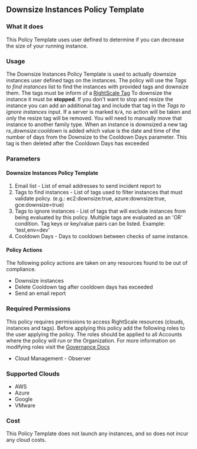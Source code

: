 ## Downsize Instances Policy Template

### What it does

This Policy Template uses user defined to determine if you can decrease the size of your running instance.  

### Usage

The Downsize Instances Policy Template is used to actually downsize instances user defined tags on the instances.  The policy will use the *Tags to find instances* list to find the instances with provided tags and downsize them.  The tags must be inform of a [RightScale Tag](https://docs.rightscale.com/cm/ref/list_of_rightscale_tags.html#overview)
To downsize the instance it must be **stopped**.  If you don't want to stop and resize the instance you can add an additional tag and include that tag in the *Tags to ignore instances* input.
If a server is marked `N/A`, no action will be taken and only the resize tag will be removed. You will need to manually move that instance to another family type.
When an instance is downsized a new tag *rs_downsize:cooldown* is added which value is the date and time of the number of days from the Downsize to the Cooldown Days parameter.  This tag is then deleted after the Cooldown Days has exceeded


### Parameters

#### Downsize Instances Policy Template
1. Email list - List of email addresses to send incident report to
2. Tags to find instances - List of tags used to filter instances that must validate policy. (e.g.: ec2:downsize:true, azure:downsize:true, gce:downsize=true)
3. Tags to ignore instances - List of tags that will exclude instances from being evaluated by this policy. Multiple tags are evaluated as an 'OR' condition. Tag keys or key/value pairs can be listed. Example: 'test,env=dev'
4. Cooldown Days - Days to cooldown between checks of same instance.  

#### Policy Actions

The following policy actions are taken on any resources found to be out of compliance.

- Downsize instances
- Delete Cooldown tag after cooldown days has exceeded
- Send an email report

### Required Permissions

This policy requires permissions to access RightScale resources (clouds, instances and tags).  Before applying this policy add the following roles to the user applying the policy.  The roles should be applied to all Accounts where the policy will run or the Organization. For more information on modifying roles visit the [Governance Docs](https://docs.rightscale.com/cm/ref/user_roles.html)

- Cloud Management - Observer

### Supported Clouds

- AWS
- Azure
- Google
- VMware

### Cost

This Policy Template does not launch any instances, and so does not incur any cloud costs.
